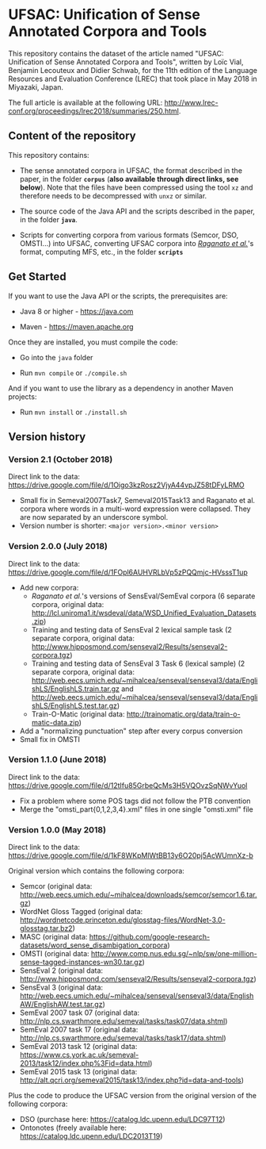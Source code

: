 # UFSAC: Unification of Sense Annotated Corpora and Tools

This repository contains the dataset of the article named "UFSAC: Unification of Sense Annotated Corpora and Tools", written by Loïc Vial, Benjamin Lecouteux and Didier Schwab, for the 11th edition of the Language Resources and Evaluation Conference (LREC) that took place in May 2018 in Miyazaki, Japan.

The full article is available at the following URL: <http://www.lrec-conf.org/proceedings/lrec2018/summaries/250.html>.

## Content of the repository

This repository contains:

* The sense annotated corpora in UFSAC, the format described in the paper, in the folder **`corpus`** (**also available through direct links, see below**). Note that the files have been compressed using the tool `xz` and therefore needs to be decompressed with `unxz` or similar.

* The source code of the Java API and the scripts described in the paper, in the folder **`java`**.

* Scripts for converting corpora from various formats (Semcor, DSO, OMSTI...) into UFSAC, converting UFSAC corpora into [*Raganato et al.*](http://lcl.uniroma1.it/wsdeval/data/EACL17_WSD_EvaluationFramework.pdf)'s format, computing MFS, etc., in the folder **`scripts`**

## Get Started

If you want to use the Java API or the scripts, the prerequisites are:

* Java 8 or higher - <https://java.com>

* Maven - <https://maven.apache.org>

Once they are installed, you must compile the code:

* Go into the `java` folder

* Run `mvn compile` or `./compile.sh`

And if you want to use the library as a dependency in another Maven projects:

* Run `mvn install` or `./install.sh`

## Version history

### Version 2.1 (October 2018)

Direct link to the data: <https://drive.google.com/file/d/1Oigo3kzRosz2VjyA44vpJZ58tDFyLRMO>

- Small fix in Semeval2007Task7, Semeval2015Task13 and Raganato et al. corpora where words in a multi-word expression were collapsed. They are now separated by an underscore symbol.
- Version number is shorter: `<major version>.<minor version>`

### Version 2.0.0 (July 2018)

Direct link to the data: <https://drive.google.com/file/d/1FOpl6AUHVRLbVp5zPQQmjc-HVsssT1up>

- Add new corpora:
  - *Raganato et al.*'s versions of SensEval/SemEval corpora (6 separate corpora, original data: <http://lcl.uniroma1.it/wsdeval/data/WSD_Unified_Evaluation_Datasets.zip>) 
  - Training and testing data of SensEval 2 lexical sample task (2 separate corpora, original data: <http://www.hipposmond.com/senseval2/Results/senseval2-corpora.tgz>)
  - Training and testing data of SensEval 3 Task 6 (lexical sample) (2 separate corpora, original data: <http://web.eecs.umich.edu/~mihalcea/senseval/senseval3/data/EnglishLS/EnglishLS.train.tar.gz> and <http://web.eecs.umich.edu/~mihalcea/senseval/senseval3/data/EnglishLS/EnglishLS.test.tar.gz>)
  - Train-O-Matic (original data: <http://trainomatic.org/data/train-o-matic-data.zip>)
- Add a "normalizing punctuation" step after every corpus conversion
- Small fix in OMSTI

### Version 1.1.0 (June 2018)

Direct link to the data: <https://drive.google.com/file/d/12tIfu85GrbeQcMs3H5VQOvzSqNWvYuol>

- Fix a problem where some POS tags did not follow the PTB convention
- Merge the "omsti_part{0,1,2,3,4}.xml" files in one single "omsti.xml" file

### Version 1.0.0 (May 2018)

Direct link to the data: <https://drive.google.com/file/d/1kF8WKpMlWtBB13y6O20pj5AcWUmnXz-b>

Original version which contains the following corpora:
- Semcor (original data: <http://web.eecs.umich.edu/~mihalcea/downloads/semcor/semcor1.6.tar.gz>)
- WordNet Gloss Tagged (original data: <http://wordnetcode.princeton.edu/glosstag-files/WordNet-3.0-glosstag.tar.bz2>)
- MASC (original data: <https://github.com/google-research-datasets/word_sense_disambigation_corpora>)
- OMSTI (original data: <http://www.comp.nus.edu.sg/~nlp/sw/one-million-sense-tagged-instances-wn30.tar.gz>)
- SensEval 2 (original data: <http://www.hipposmond.com/senseval2/Results/senseval2-corpora.tgz>)
- SensEval 3 (original data: <http://web.eecs.umich.edu/~mihalcea/senseval/senseval3/data/EnglishAW/EnglishAW.test.tar.gz>)
- SemEval 2007 task 07 (original data: <http://nlp.cs.swarthmore.edu/semeval/tasks/task07/data.shtml>)
- SemEval 2007 task 17 (original data: <http://nlp.cs.swarthmore.edu/semeval/tasks/task17/data.shtml>)
- SemEval 2013 task 12 (original data: <https://www.cs.york.ac.uk/semeval-2013/task12/index.php%3Fid=data.html>)
- SemEval 2015 task 13 (original data: <http://alt.qcri.org/semeval2015/task13/index.php?id=data-and-tools>)

Plus the code to produce the UFSAC version from the original version of the following corpora:
- DSO (purchase here: <https://catalog.ldc.upenn.edu/LDC97T12>)
- Ontonotes (freely available here: <https://catalog.ldc.upenn.edu/LDC2013T19>)

